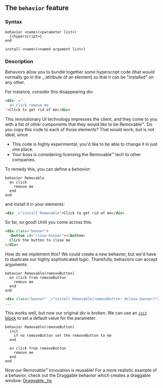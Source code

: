 
## The `behavior` feature 

### Syntax

```ebnf
behavior <name>(<parameter list>)
  {<hyperscript>}
end
```

```ebnf
install <name>(<named argument list>)
```

### Description

Behaviors allow you to bundle together some hyperscript code (that would normally go in the _ attribute of an element) so that it can be "installed" on any other.

For instance, consider this disappearing div:

```html
<div _="
  on click remove me
">Click to get rid of me</div>
```

This revolutionary UI technology impresses the client, and they come to you with a list of other components that they would like to be Removable™. Do you copy this code to each of those elements? That would work, but is not ideal, since
- This code is highly experimental, you'd like to be able to change it in just one place.
- Your boss is considering licensing the Removable™ tech to other companies.

To remedy this, you can define a _behavior_:

<!-- I've never actually had a job, so I'm just imitating stories from tech
     talks. This is what the industry is like, right? -->

```hyperscript
behavior Removable
  on click
    remove me
  end
end
```

and install it in your elements:

```html
<div _="install Removable">Click to get rid of me</div>
```

So far, so good! Until you come across this:

```html
<div class="banner">
  <button id="close-banner"></button>
  Click the button to close me
</div>
```

How do we implement this? We could create a new behavior, but we'd have to duplicate our highly sophisticated logic. Thankfully, behaviors can accept arguments:

```hyperscript
behavior Removable(removeButton)
  on click from removeButton
    remove me
  end
end
```

```html
<div class="banner" _="install Removable(removeButton: #close-banner)">
...
```

This works well, but now our original div is broken. We can use an [`init` block](/features/init/) to set a default value for the parameter:

```hyperscript
behavior Removable(removeButton)
  init
    if no removeButton set the removeButton to me
  end

  on click from removeButton
    remove me
  end
end
```

Now our Removable™ innovation is reusable! For a more realistic example of a behavior, check out the Draggable behavior which creates a draggable window: [Draggable._hs](https://gist.github.com/dz4k/6505fb82ae7fdb0a03e6f3e360931aa9)
